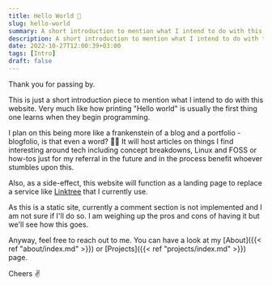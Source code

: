 ```yaml
---
title: Hello World 👋
slug: hello-world
summary: A short introduction to mention what I intend to do with this website. Very much like how printing "Hello world" is usually the first thing one learns when they begin programming.
description: A short introduction to mention what I intend to do with this website. Very much like how printing "Hello world" is usually the first thing one learns when they begin programming.
date: 2022-10-27T12:00:39+03:00
tags: [Intro]
draft: false
---
```


Thank you for passing by. 

This is just a short introduction piece to mention what I intend to do with this website. Very much like how printing "Hello world" is usually the first thing one learns when they begin programming.

I plan on this being more like a frankenstein of a blog and a portfolio - blogfolio, is that even a word? 🤷‍♂️ It will host articles on things I find interesting around tech including concept breakdowns, Linux and FOSS or how-tos just for my referral in the future and in the process benefit whoever stumbles upon this.

Also, as a side-effect, this website will function as a landing page to replace a service like [Linktree][linktree] that I currently use.

As this is a static site, currently a comment section is not implemented and I am not sure if I'll do so. I am weighing up the pros and cons of having it but we'll see how this goes. 

Anyway, feel free to reach out to me. You can have a look at my [About]({{< ref "about/index.md" >}}) or [Projects]({{< ref "projects/index.md" >}}) page.

Cheers ✌️

[linktree]: https://linktr.ee/ "Linktree is a freemium social media reference landing page."
